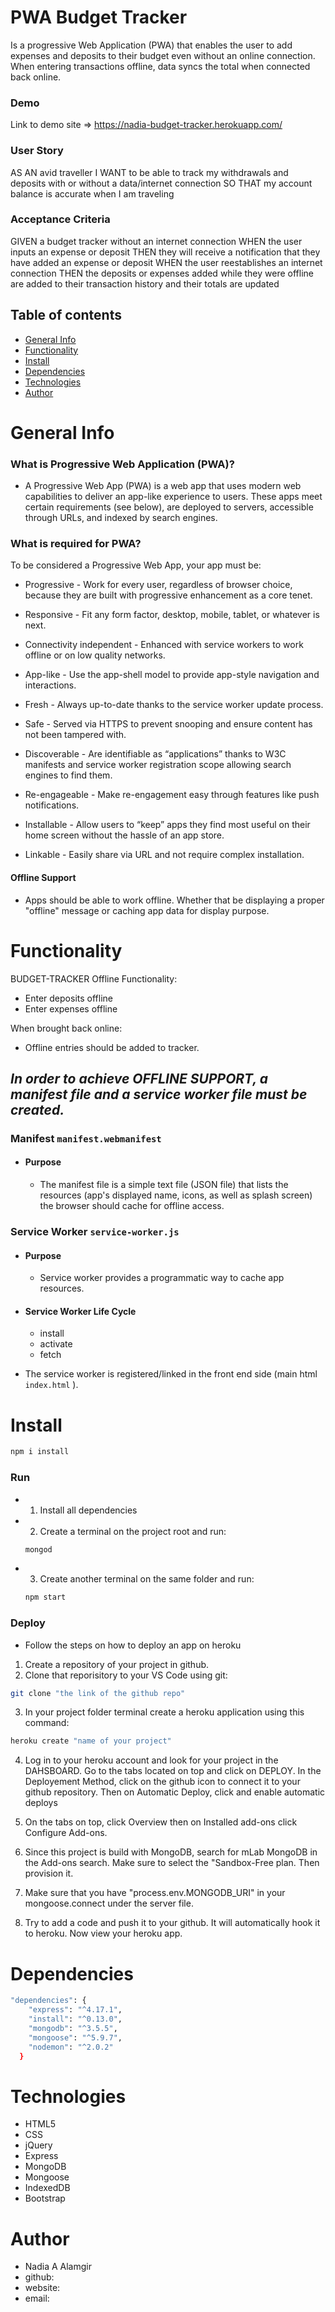 # PWA Budget Tracker
  Is a progressive Web Application (PWA) that enables the user to add expenses and deposits to their budget even without an online connection. When entering transactions offline, data syncs the total when connected back online.

### Demo
Link to demo site => https://nadia-budget-tracker.herokuapp.com/

### User Story
AS AN avid traveller
I WANT to be able to track my withdrawals and deposits with or without a data/internet connection
SO THAT my account balance is accurate when I am traveling


### Acceptance Criteria
GIVEN a budget tracker without an internet connection
WHEN the user inputs an expense or deposit
THEN they will receive a notification that they have added an expense or deposit
WHEN the user reestablishes an internet connection
THEN the deposits or expenses added while they were offline are added to their transaction history and their totals are updated

## Table of contents
- [General Info](#Info)
- [Functionality](#Functionality)
- [Install](#Install)
- [Dependencies](#Dependencies)
- [Technologies](#Technologies)
- [Author](#Author)

# General Info

### What is Progressive Web Application (PWA)?
- A Progressive Web App (PWA) is a web app that uses modern web capabilities to deliver an app-like experience to users. These apps meet certain requirements (see below), are deployed to servers, accessible through URLs, and indexed by search engines.

### What is required for PWA?
To be considered a Progressive Web App, your app must be:

- Progressive - Work for every user, regardless of browser choice, because they are built with progressive enhancement as a core tenet.

- Responsive - Fit any form factor, desktop, mobile, tablet, or whatever is next.

- Connectivity independent - Enhanced with service workers to work offline or on low quality networks.

- App-like - Use the app-shell model to provide app-style navigation and interactions.

- Fresh - Always up-to-date thanks to the service worker update process.

- Safe - Served via HTTPS to prevent snooping and ensure content has not been tampered with.

- Discoverable - Are identifiable as “applications” thanks to W3C manifests and service worker registration scope allowing search engines to find them.

- Re-engageable - Make re-engagement easy through features like push notifications.

- Installable - Allow users to “keep” apps they find most useful on their home screen without the hassle of an app store.

- Linkable - Easily share via URL and not require complex installation.

#### Offline Support
- Apps should be able to work offline. Whether that be displaying a proper "offline" message or caching app data for display purpose.


# Functionality 

BUDGET-TRACKER Offline Functionality:
- Enter deposits offline
- Enter expenses offline

When brought back online:
- Offline entries should be added to tracker.

## *In order to achieve OFFLINE SUPPORT, a manifest file and a service worker file must be created.*

### Manifest ``` manifest.webmanifest ```
- #### Purpose
    - The manifest file is a simple text file (JSON file) that lists the resources (app's displayed name, icons, as well as splash screen) the browser should cache for offline access. 

### Service Worker  ``` service-worker.js ```
- #### Purpose
    - Service worker provides a programmatic way to cache app resources.  

- #### Service Worker Life Cycle
    - install
    - activate
    - fetch


- The service worker is registered/linked in the front end side (main html ``` index.html ``` ).


# Install
```bash
npm i install
```

### Run 
- 1. Install all dependencies
- 2. Create a terminal on the project root and run:
    ```` bash
    mongod
    ````
- 3. Create another terminal on the same folder and run:
    ``` bash
    npm start
    ```

### Deploy
- Follow the steps on how to deploy an app on heroku

1. Create a repository of your project in github. 
2. Clone that reporisitory to your VS Code using git:
``` bash
git clone "the link of the github repo"
```
3. In your project folder terminal create a heroku application using this command:
``` bash 
heroku create "name of your project"
```
4. Log in to your heroku account and look for your project in the DAHSBOARD. Go to the tabs located on top and click on DEPLOY. In the Deployement Method, click on the github icon to connect it to your github repository. Then on Automatic Deploy, click and enable automatic deploys

5. On the tabs on top, click Overview then on Installed add-ons click Configure Add-ons.

6. Since this project is build with MongoDB, search for mLab MongoDB in the Add-ons search. Make sure to select the "Sandbox-Free plan. Then provision it. 

7. Make sure that you have "process.env.MONGODB_URI" in your mongoose.connect under the server file. 

8. Try to add a code and push it to your github. It will automatically hook it to heroku. Now view your heroku app.

# Dependencies
``` bash
"dependencies": {
    "express": "^4.17.1",
    "install": "^0.13.0",
    "mongodb": "^3.5.5",
    "mongoose": "^5.9.7",
    "nodemon": "^2.0.2"
  }

```

# Technologies
- HTML5
- CSS
- jQuery
- Express
- MongoDB
- Mongoose
- IndexedDB
- Bootstrap

# Author
- Nadia A Alamgir 
- github: 
- website: 
- email: 

